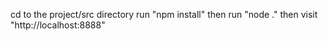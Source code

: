 cd to the project/src directory
run "npm install"
then run "node ."
then visit "http://localhost:8888"